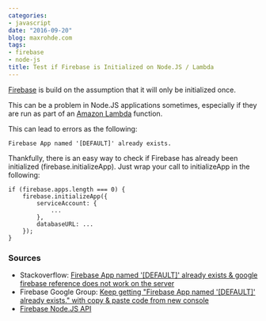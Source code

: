 ```yaml
---
categories:
- javascript
date: "2016-09-20"
blog: maxrohde.com
tags:
- firebase
- node-js
title: Test if Firebase is Initialized on Node.JS / Lambda
---
```


[Firebase](https://firebase.google.com/) is build on the assumption that it will only be initialized once.

This can be a problem in Node.JS applications sometimes, especially if they are run as part of an [Amazon Lambda](https://aws.amazon.com/lambda/details/) function.

This can lead to errors as the following:

```
Firebase App named '[DEFAULT]' already exists.
```

Thankfully, there is an easy way to check if Firebase has already been initialized (firebase.initializeApp). Just wrap your call to initializeApp in the following:

```
if (firebase.apps.length === 0) {
    firebase.initializeApp({
        serviceAccount: {
            ...
        },
        databaseURL: ...
    });
}
```

### Sources

- Stackoverflow: [Firebase App named '\[DEFAULT\]' already exists & google firebase reference does not work on the server](http://stackoverflow.com/questions/37557491/firebase-app-named-default-already-exists-google-firebase-reference-does-n)
- Firebase Google Group: [Keep getting "Firebase App named '\[DEFAULT\]' already exists." with copy & paste code from new console](https://groups.google.com/forum/#!topic/firebase-talk/7brZ2WqVcsc)
- [Firebase Node.JS API](https://firebase.google.com/docs/reference/node/firebase)